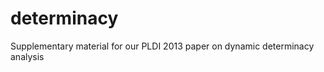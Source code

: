determinacy
===========

Supplementary material for our PLDI 2013 paper on dynamic determinacy analysis